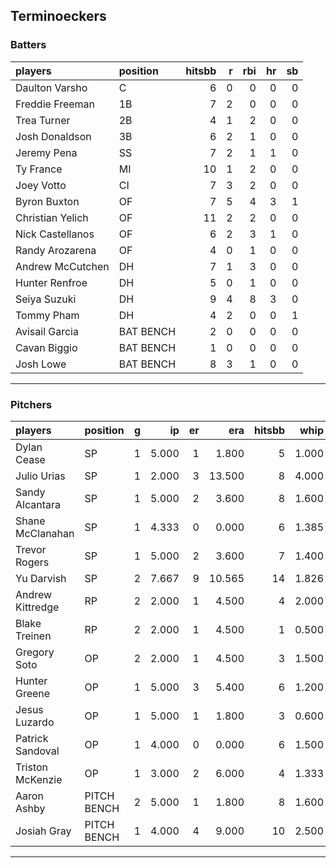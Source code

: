 ## Terminoeckers

### Batters

 
|players          |position  | hitsbb|  r| rbi| hr| sb| 
|:----------------|:---------|------:|--:|---:|--:|--:| 
|Daulton Varsho   |C         |      6|  0|   0|  0|  0| 
|Freddie Freeman  |1B        |      7|  2|   0|  0|  0| 
|Trea Turner      |2B        |      4|  1|   2|  0|  0| 
|Josh Donaldson   |3B        |      6|  2|   1|  0|  0| 
|Jeremy Pena      |SS        |      7|  2|   1|  1|  0| 
|Ty France        |MI        |     10|  1|   2|  0|  0| 
|Joey Votto       |CI        |      7|  3|   2|  0|  0| 
|Byron Buxton     |OF        |      7|  5|   4|  3|  1| 
|Christian Yelich |OF        |     11|  2|   2|  0|  0| 
|Nick Castellanos |OF        |      6|  2|   3|  1|  0| 
|Randy Arozarena  |OF        |      4|  0|   1|  0|  0| 
|Andrew McCutchen |DH        |      7|  1|   3|  0|  0| 
|Hunter Renfroe   |DH        |      5|  0|   1|  0|  0| 
|Seiya Suzuki     |DH        |      9|  4|   8|  3|  0| 
|Tommy Pham       |DH        |      4|  2|   0|  0|  1| 
|Avisail Garcia   |BAT BENCH |      2|  0|   0|  0|  0| 
|Cavan Biggio     |BAT BENCH |      1|  0|   0|  0|  0| 
|Josh Lowe        |BAT BENCH |      8|  3|   1|  0|  0| 

* * *

### Pitchers

 
|players          |position    |  g|    ip| er|    era| hitsbb|  whip| so|  w| sv| 
|:----------------|:-----------|--:|-----:|--:|------:|------:|-----:|--:|--:|--:| 
|Dylan Cease      |SP          |  1| 5.000|  1|  1.800|      5| 1.000|  8|  1|  0| 
|Julio Urias      |SP          |  1| 2.000|  3| 13.500|      8| 4.000|  0|  0|  0| 
|Sandy Alcantara  |SP          |  1| 5.000|  2|  3.600|      8| 1.600|  4|  0|  0| 
|Shane McClanahan |SP          |  1| 4.333|  0|  0.000|      6| 1.385|  7|  0|  0| 
|Trevor Rogers    |SP          |  1| 5.000|  2|  3.600|      7| 1.400|  3|  0|  0| 
|Yu Darvish       |SP          |  2| 7.667|  9| 10.565|     14| 1.826|  5|  0|  0| 
|Andrew Kittredge |RP          |  2| 2.000|  1|  4.500|      4| 2.000|  3|  1|  1| 
|Blake Treinen    |RP          |  2| 2.000|  1|  4.500|      1| 0.500|  4|  0|  0| 
|Gregory Soto     |OP          |  2| 2.000|  1|  4.500|      3| 1.500|  0|  1|  1| 
|Hunter Greene    |OP          |  1| 5.000|  3|  5.400|      6| 1.200|  7|  1|  0| 
|Jesus Luzardo    |OP          |  1| 5.000|  1|  1.800|      3| 0.600| 12|  0|  0| 
|Patrick Sandoval |OP          |  1| 4.000|  0|  0.000|      6| 1.500|  6|  0|  0| 
|Triston McKenzie |OP          |  1| 3.000|  2|  6.000|      4| 1.333|  1|  0|  0| 
|Aaron Ashby      |PITCH BENCH |  2| 5.000|  1|  1.800|      8| 1.600|  5|  0|  0| 
|Josiah Gray      |PITCH BENCH |  1| 4.000|  4|  9.000|     10| 2.500|  5|  0|  0| 


* * *


